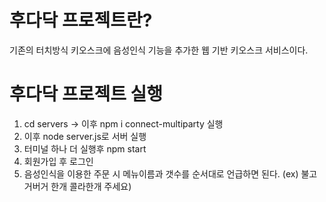 # 후다닥 프로젝트란?
기존의 터치방식 키오스크에 음성인식 기능을 추가한 웹 기반 키오스크 서비스이다.



# 후다닥 프로젝트 실행

1. cd servers -> 이후 npm i connect-multiparty 실행
3. 이후 node server.js로 서버 실행
4. 터미널 하나 더 실행후 npm start
5. 회원가입 후 로그인 
6. 음성인식을 이용한 주문 시 메뉴이름과 갯수를 순서대로 언급하면 된다. (ex) 불고거버거 한개 콜라한개 주세요)



